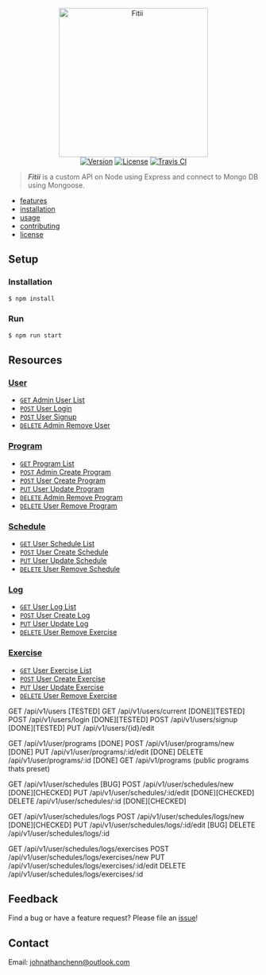 <p align="center">
  <img href="https://johnathanachen.github.io/Fitii/" src="https://raw.githubusercontent.com/johnathanachen/Fitii/master/docs/logo.png" width="300" alt="Fitii">
  <br>
  <a href="#"><img src="https://img.shields.io/badge/npm-v1.0.0-42b983.svg" alt="Version"></a>
  <a href="#"><img src="https://img.shields.io/badge/license-MIT-blue.svg" alt="License"></a>
  <a href="#"><img src="https://img.shields.io/badge/build-passing-brightgreen.svg" alt="Travis CI"></a>
</p>

> ***Fitii*** is a custom API on Node using Express and connect to Mongo DB using Mongoose.

- [features](#features)
- [installation](#installation)
- [usage](#usage)
- [contributing](#contributing)
- [license](#license)

## Setup

### Installation

```js
$ npm install
```

### Run

```js
$ npm run start
```

## Resources
### [User](User.md)
- [```GET``` Admin User List]()
- [```POST``` User Login]()
- [```POST``` User Signup]()
- [```DELETE``` Admin Remove User]()

### [Program](Program.md)
- [```GET``` Program List]()
- [```POST``` Admin Create Program]()
- [```POST``` User Create Program]()
- [```PUT``` User Update Program]()
- [```DELETE``` Admin Remove Program]()
- [```DELETE``` User Remove Program]()

### [Schedule](schedule.md)
- [```GET``` User Schedule List]()
- [```POST``` User Create Schedule]()
- [```PUT``` User Update Schedule]()
- [```DELETE``` User Remove Schedule]()

### [Log](log.md)
- [```GET``` User Log List]()
- [```POST``` User Create Log]()
- [```PUT``` User Update Log]()
- [```DELETE``` User Remove Exercise]()

### [Exercise](exercise.md)
- [```GET``` User Exercise List]()
- [```POST``` User Create Exercise]()
- [```PUT``` User Update Exercise]()
- [```DELETE``` User Remove Exercise]()

GET /api/v1/users                     [TESTED]
GET /api/v1/users/current       [DONE][TESTED]
POST /api/v1/users/login        [DONE][TESTED]
POST /api/v1/users/signup       [DONE][TESTED]
PUT /api/v1/users/{id}/edit

GET /api/v1/user/programs            [DONE]
POST /api/v1/user/programs/new       [DONE]
PUT /api/v1/user/programs/:id/edit   [DONE]
DELETE /api/v1/user/programs/:id     [DONE]
GET /api/v1/programs (public programs thats preset)

GET /api/v1/user/schedules             [BUG]
POST /api/v1/user/schedules/new        [DONE][CHECKED]
PUT /api/v1/user/schedules/:id/edit    [DONE][CHECKED]
DELETE /api/v1/user/schedules/:id      [DONE][CHECKED]

GET /api/v1/user/schedules/logs
POST /api/v1/user/schedules/logs/new       [DONE][CHECKED]
PUT /api/v1/user/schedules/logs/:id/edit   [BUG]
DELETE /api/v1/user/schedules/logs/:id

GET /api/v1/user/schedules/logs/exercises
POST /api/v1/user/schedules/logs/exercises/new
PUT /api/v1/user/schedules/logs/exercises/:id/edit
DELETE /api/v1/user/schedules/logs/exercises/:id


## Feedback
Find a bug or have a feature request? Please file an <a href="https://github.com/johnathanachen/FitnessAPI/issues" targe="_blank">issue</a>!

## Contact
Email: [johnathanchenn@outlook.com](mailto:johnathanchenn@outlook.com)

